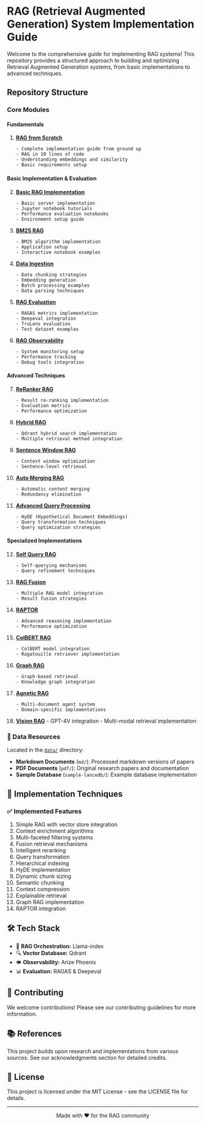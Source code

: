 # RAG (Retrieval Augmented Generation) System Implementation Guide

Welcome to the comprehensive guide for implementing RAG systems! This repository provides a structured approach to building and optimizing Retrieval Augmented Generation systems, from basic implementations to advanced techniques.

## Repository Structure

### Core Modules

#### Fundamentals

1.  [**RAG from Scratch**](./00_RAG_Base/)

        - Complete implementation guide from ground up
        - RAG in 10 lines of code
        - Understanding embeddings and similarity
        - Basic requirements setup

#### Basic Implementation & Evaluation

2.  [**Basic RAG Implementation**](./01_Basic_RAG/)

        - Basic server implementation
        - Jupyter notebook tutorials
        - Performance evaluation notebooks
        - Environment setup guide

3.  [**BM25 RAG**](./01_BM25_RAG/)

        - BM25 algorithm implementation
        - Application setup
        - Interactive notebook examples

4.  [**Data Ingestion**](./01_Data_Ingestion/)

        - Data chunking strategies
        - Embedding generation
        - Batch processing examples
        - Data parsing techniques

5.  [**RAG Evaluation**](./01_RAG_Evaluation/)

        - RAGAS metrics implementation
        - Deepeval integration
        - TruLens evaluation
        - Test dataset examples

6.  [**RAG Observability**](./01_RAG_Observability/)

        - System monitoring setup
        - Performance tracking
        - Debug tools integration

#### Advanced Techniques

7.  [**ReRanker RAG**](./02_ReRanker_RAG/)

        - Result re-ranking implementation
        - Evaluation metrics
        - Performance optimization

8.  [**Hybrid RAG**](./03_Hybrid_RAG/)

        - Qdrant hybrid search implementation
        - Multiple retrieval method integration

9.  [**Sentence Window RAG**](./04_Sentence_Window_RAG/)

        - Context window optimization
        - Sentence-level retrieval

10. [**Auto Merging RAG**](./05_Auto_Merging_RAG/)

        - Automatic content merging
        - Redundancy elimination

11. [**Advanced Query Processing**](./06_Query_Transformation_RAG/)

        - HyDE (Hypothetical Document Embeddings)
        - Query transformation techniques
        - Query optimization strategies

#### Specialized Implementations

12. [**Self Query RAG**](./07_Self_Query_RAG/)

        - Self-querying mechanisms
        - Query refinement techniques

13. [**RAG Fusion**](./08_RAG_Fusion/)

        - Multiple RAG model integration
        - Result fusion strategies

14. [**RAPTOR**](./09_RAPTOR/)

        - Advanced reasoning implementation
        - Performance optimization

15. [**ColBERT RAG**](./10_ColBERT_RAG/)

        - ColBERT model integration
        - Ragatouille retriever implementation

16. [**Graph RAG**](./11_Graph_RAG/)

        - Graph-based retrieval
        - Knowledge graph integration

17. [**Agnetic RAG**](./12_Agnetic_RAG/)

        - Multi-document agent system
        - Domain-specific implementations

18. [**Vision RAG**](./13_Vision_RAG/) - GPT-4V integration - Multi-modal retrieval implementation

### 📂 Data Resources

Located in the [`data/`](./data/) directory:

- **Markdown Documents** (`md/`): Processed markdown versions of papers
- **PDF Documents** (`pdf/`): Original research papers and documentation
- **Sample Database** (`sample-lancedb/`): Example database implementation

## 🎯 Implementation Techniques

### ✅ Implemented Features

1. Simple RAG with vector store integration
2. Context enrichment algorithms
3. Multi-faceted filtering systems
4. Fusion retrieval mechanisms
5. Intelligent reranking
6. Query transformation
7. Hierarchical indexing
8. HyDE implementation
9. Dynamic chunk sizing
10. Semantic chunking
11. Context compression
12. Explainable retrieval
13. Graph RAG implementation
14. RAPTOR integration

## 🛠️ Tech Stack

- 🦙 **RAG Orchestration:** Llama-index
- 🔍 **Vector Database:** Qdrant
- 👁️ **Observability:** Arize Phoenix
- 📊 **Evaluation:** RAGAS & Deepeval

## 🤝 Contributing

We welcome contributions! Please see our contributing guidelines for more information.

## 📚 References

This project builds upon research and implementations from various sources. See our acknowledgments section for detailed credits.

## 📝 License

This project is licensed under the MIT License - see the LICENSE file for details.

---

<div align="center">
  Made with ❤️ for the RAG community
</div>

<!-- # 🚀 RAG (Retrieval Augmented Generation) System Roadmap

Welcome to the RAG System Roadmap! RAG systems are gaining traction in natural language processing by enhancing the quality of AI responses with relevant data retrieval. This roadmap outlines the exciting journey to systematically improve a RAG system using the latest technologies, methods, and strategies.

## Tech Stack

- 🦙 **RAG Orchestration:** Llama-index
- 🔍 **Vector Database:** Qdrant
- 👁️ **Observability:** Arize Phoenix
- 📊 **Evaluation:** RAGAS & Deepeval


### Modules

| ⭐ Module Name | 📝 Description |
|-------------|-------------|
| [00_RAG_Base](./00_RAG_Base) | A comprehensive guide or approach to building RAG systems from the ground up, covering all aspects of RAG implementation. |
| [01_Basic_RAG](./01_Basic_RAG) | A fundamental implementation of retrieval-augmented generation, combining a retrieval system with a language model. |
| [01_BM25_RAG](./01_BM25_RAG) | Utilizes the BM25 algorithm for retrieval, effective for keyword-based retrieval in RAG systems. |
| [01_Data_Ingestion](./01_Data_Ingestion) | Focuses on preparing and importing data into the system, including cleaning, formatting, and indexing. |
| [01_RAG_Evaluation](./01_RAG_Evaluation) | Methods and tools to assess RAG model performance, including metrics for retrieval accuracy and generation quality. |
| [01_RAG_Observability](./01_RAG_Observability) | Techniques for monitoring and analyzing RAG system behavior in real-time, tracking performance metrics and identifying bottlenecks. |
| [02_ReRanker_RAG](./02_ReRanker_RAG) | Enhances retrieval accuracy by re-ranking initial results using a separate model or algorithm. |
| [03_Hybrid_RAG](./03_Hybrid_RAG) | Combines multiple retrieval methods to leverage their respective strengths, such as dense and sparse retrieval techniques. |
| [04_Sentence_Window_RAG](./04_Sentence_Window_RAG) | Optimizes retrieval by focusing on relevant sentence contexts instead of entire documents. |
| [05_Auto_Merging_RAG](./05_Auto_Merging_RAG) | Automates the process of combining retrieved documents or passages, reducing redundancy and creating a more coherent context. |
| [06_HyDE_RAG](./06_HyDE_RAG) | Implements Hypothetical Document Embedding to improve query understanding and retrieval relevance. |
| [06_Query_Transformation_RAG](./06_Query_Transformation_RAG) | Applies various techniques to reformulate and expand queries, improving retrieval by addressing potential mismatches. |
| [07_Self_Query_RAG](./07_Self_Query_RAG) | A sophisticated approach where the system generates and refines its own queries based on the initial user input. |
| [08_RAG_Fusion](./08_RAG_Fusion) | Integrates results from multiple RAG models or retrieval methods for more comprehensive and accurate responses. |
| [09_RAPTOR](./09_RAPTOR) | An advanced RAG model that incorporates improved reasoning capabilities. |
| [10_ColBERT_RAG](./10_ColBERT_RAG) | Utilizes the ColBERT model for dense retrieval, enabling efficient and effective retrieval through dense vector representations. |
| [11_Graph_RAG](./11_Graph_RAG) | Leverages graph-based methods for complex information retrieval, capturing relationships and connections in knowledge graphs. |
| [12_Agnetic_RAG](./12_Agnetic_RAG) | A domain-specific approach for tailored RAG implementations, adapting systems to specific use cases. |
### Data

- [data](./data/): Contains datasets and other data files used throughout the project.

## Systematically Improving RAG

To enhance the performance of our RAG system, we will focus on the following areas:

1. **Data Quality**: Ensure high-quality, diverse, and relevant data for training and retrieval.
2. **Embedding Techniques**: Experiment with different embedding models and fine-tuning approaches.
3. **Retrieval Optimization**: Improve the retrieval process using techniques like hybrid search or re-ranking.
4. **Context Window Management**: Optimize the use of context windows for more effective generation.
5. **Prompt Engineering**: Develop and refine prompts to guide the LLM effectively.
6. **Fine-tuning**: Explore domain-specific fine-tuning of the LLM when applicable.
7. **Evaluation and Metrics**: Utilize RAGAS and Deepeval to assess performance and guide improvements.
8. **Observability**: Leverage Arize Phoenix to monitor system behavior and identify areas for optimization.
9. **Iterative Testing**: Continuously test and refine the system based on real-world usage and feedback.
10. **Scalability**: Optimize the system architecture to handle increased load and data volume efficiently.


## List of RAG Techniques

1. ✅**Simple RAG**: Encode document content into a vector store for quick retrieval.
2. ✅**Context Enrichment**: Add surrounding context to each retrieved chunk.
3. ✅**Multi-faceted Filtering**: Apply various filtering techniques to refine results.
4. ✅**Fusion Retrieval**: Combine vector-based and keyword-based retrieval.
5. ✅**Intelligent Reranking**: Reassess and reorder initially retrieved documents.
6. ✅**Query Transformation**: Modify or expand the original query.
7. ✅**Hierarchical Indices**: Use summaries to identify relevant document sections.
8. ✅**Hypothetical Questions**: Transform queries into hypothetical documents (HyDE).
9. ✅**Choose Chunk Size**: Select appropriate fixed size for text chunks.
10. ✅**Semantic Chunking**: Create context-aware segments.
11. ✅**Context Compression**: Compress and extract pertinent parts of documents.
12. ✅**Explainable Retrieval**: Provide explanations for document relevance.
13. **Retrieval w/ Feedback**: Utilize user feedback to fine-tune models.
14. **Adaptive Retrieval**: Use tailored strategies for different query types.
15. **Iterative Retrieval**: Generate follow-up queries to fill information gaps.
16. **Ensemble Retrieval**: Apply different models and use voting mechanisms.
17. ✅**Graph RAG**: Retrieve entities and relationships from a knowledge graph.
18. **Multi-Modal**: Integrate models that understand different data modalities.
19. ✅**RAPTOR**: Use abstractive summarization for hierarchical context.
20. **Self RAG**: Implement multi-step processes for improved responses.
21. **Corrective RAG**: Dynamically evaluate and correct the retrieval process. -->
